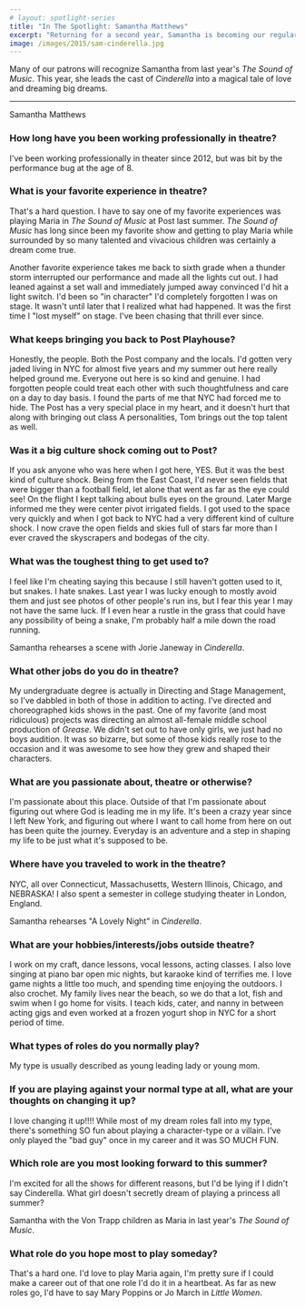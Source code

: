 ```yaml
---
# layout: spotlight-series
title: "In The Spotlight: Samantha Matthews"
excerpt: "Returning for a second year, Samantha is becoming our regular Rogers and Hammerstein go to. This year, she becomes a princess before our eyes."
image: /images/2015/sam-cinderella.jpg
---
```


<script>
  import PersonImage from "$components/PersonImage.svelte"
  import SeasonImage from "$components/SeasonImage.svelte"
</script>

<div class="preface">Many of our patrons will recognize Samantha from last year's <em>The Sound of Music</em>. This year, she leads the cast of <em>Cinderella</em> into a magical tale of love and dreaming big dreams. </div>

---

<div class="captioned-image right">
 <PersonImage partialPath="2015/samantha-matthews.jpg" alt="Samantha Matthews" />
 <div class="caption">Samantha Matthews</div>
</div>

### How long have you been working professionally in theatre?

I've been working professionally in theater since 2012, but was bit by the performance bug at the age of 8.

### What is your favorite experience in theatre?

That's a hard question. I have to say one of my favorite experiences was playing Maria in _The Sound of Music_ at Post last summer. _The Sound of Music_ has long since been my favorite show and getting to play Maria while surrounded by so many talented and vivacious children was certainly a dream come true.

Another favorite experience takes me back to sixth grade when a thunder storm interrupted our performance and made all the lights cut out. I had leaned against a set wall and immediately jumped away convinced I'd hit a light switch. I'd been so "in character" I'd completely forgotten I was on stage. It wasn't until later that I realized what had happened. It was the first time I "lost myself" on stage. I've been chasing that thrill ever since.

### What keeps bringing you back to Post Playhouse?

Honestly, the people. Both the Post company and the locals. I'd gotten very jaded living in NYC for almost five years and my summer out here really helped ground me. Everyone out here is so kind and genuine. I had forgotten people could treat each other with such thoughtfulness and care on a day to day basis. I found the parts of me that NYC had forced me to hide. The Post has a very special place in my heart, and it doesn't hurt that along with bringing out class A personalities, Tom brings out the top talent as well.

### Was it a big culture shock coming out to Post?

If you ask anyone who was here when I got here, YES. But it was the best kind of culture shock. Being from the East Coast, I'd never seen fields that were bigger than a football field, let alone that went as far as the eye could see! On the flight I kept talking about bulls eyes on the ground. Later Marge informed me they were center pivot irrigated fields. I got used to the space very quickly and when I got back to NYC had a very different kind of culture shock. I now crave the open fields and skies full of stars far more than I ever craved the skyscrapers and bodegas of the city.

### What was the toughest thing to get used to?

I feel like I'm cheating saying this because I still haven't gotten used to it, but snakes. I hate snakes. Last year I was lucky enough to mostly avoid them and just see photos of other people's run ins, but I fear this year I may not have the same luck. If I even hear a rustle in the grass that could have any possibility of being a snake, I'm probably half a mile down the road running.

<div class="captioned-image">
 <SeasonImage season="2015" imageFile="jorie-and-sam-cinderella.jpg" alt="Sam and jorie rehearsing" />
 <div class="caption">Samantha rehearses a scene with Jorie Janeway in <em>Cinderella</em>.</div>
</div>

### What other jobs do you do in theatre?

My undergraduate degree is actually in Directing and Stage Management, so I've dabbled in both of those in addition to acting. I've directed and choreographed kids shows in the past. One of my favorite (and most ridiculous) projects was directing an almost all-female middle school production of _Grease_. We didn't set out to have only girls, we just had no boys audition. It was so bizarre, but some of those kids really rose to the occasion and it was awesome to see how they grew and shaped their characters.

### What are you passionate about, theatre or otherwise?

I'm passionate about this place. Outside of that I'm passionate about figuring out where God is leading me in my life. It's been a crazy year since I left New York, and figuring out where I want to call home from here on out has been quite the journey. Everyday is an adventure and a step in shaping my life to be just what it's supposed to be.

### Where have you traveled to work in the theatre?

NYC, all over Connecticut, Massachusetts, Western Illinois, Chicago, and NEBRASKA!
I also spent a semester in college studying theater in London, England.

<div class="captioned-image four right">
 <SeasonImage season="2015" imageFile="sam-cinderella.jpg" alt="Sam rehearsing A Lovely Night" />
 <div class="caption">Samantha rehearses "A Lovely Night" in <em>Cinderella</em>.</div>
</div>

### What are your hobbies/interests/jobs outside theatre?

I work on my craft, dance lessons, vocal lessons, acting classes. I also love singing at piano bar open mic nights, but karaoke kind of terrifies me. I love game nights a little too much, and spending time enjoying the outdoors. I also crochet. My family lives near the beach, so we do that a lot, fish and swim when I go home for visits. I teach kids, cater, and nanny in between acting gigs and even worked at a frozen yogurt shop in NYC for a short period of time.

### What types of roles do you normally play?

My type is usually described as young leading lady or young mom.

### If you are playing against your normal type at all, what are your thoughts on changing it up?

I love changing it up!!!! While most of my dream roles fall into my type, there's something SO fun about playing a character-type or a villain. I've only played the "bad guy" once in my career and it was SO MUCH FUN.

### Which role are you most looking forward to this summer?

I'm excited for all the shows for different reasons, but I'd be lying if I didn't say Cinderella. What girl doesn't secretly dream of playing a princess all summer?

<div class="captioned-image six left">
 <SeasonImage season="2014" imageFile="sound-of-music-maria-children.jpg" alt="Sam as Maria in The Sound of Music" />
 <div class="caption">Samantha with the Von Trapp children as Maria in last year's <em>The Sound of Music</em>.</div>
</div>

### What role do you hope most to play someday?

That's a hard one. I'd love to play Maria again, I'm pretty sure if I could make a career out of that one role I'd do it in a heartbeat. As far as new roles go, I'd have to say Mary Poppins or Jo March in _Little Women_.
